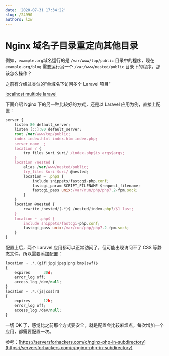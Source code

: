 ```yaml
---
date: '2020-07-31 17:34:22'
slug: /24990
authors: lzw
---
```


# Nginx 域名子目录重定向其他目录

例如，`example.org`域名运行的是 `/var/www/top/public` 目录中的程序，现在 `example.org/blog` 需要运行另一个 `/var/www/nested/public` 目录下的程序。那该怎么操作？

<!-- truncate -->

之前有介绍过类似的“单域名下访问多个 Laravel 项目”

[localhost multiple laravel](/blog/17121)

下面介绍 Nginx 下的另一种比较好的方式，还是以 Laravel 应用为例，直接上配置：

```js
server {
    listen 80 default_server;
    listen [::]:80 default_server;
    root /var/www/top/public;
    index index.html index.htm index.php;
    server_name _;
    location / {
        try_files $uri $uri/ /index.php$is_args$args;
    }
    location /nested {
        alias /var/www/nested/public;
        try_files $uri $uri/ @nested;
        location ~ .php$ {
            include snippets/fastcgi-php.conf;
            fastcgi_param SCRIPT_FILENAME $request_filename;
            fastcgi_pass unix:/var/run/php/php7.2-fpm.sock;
        }
    }
    location @nested {
        rewrite /nested/(.*)$ /nested/index.php?/$1 last;
    }
    location ~ .php$ {
        include snippets/fastcgi-php.conf;
        fastcgi_pass unix:/var/run/php/php7.2-fpm.sock;
    }
}
```

配置上后，两个 Laravel 应用都可以正常访问了，但可能出现访问不了 CSS 等静态文件，所以需要添加配置：

```js
location ~ .*.(gif|jpg|jpeg|png|bmp|swf)$
{
    expires      30d;
    error_log off;
    access_log /dev/null;
}
location ~ .*.(js|css)?$
{
    expires      12h;
    error_log off;
    access_log /dev/null;
}
```

一切 OK 了，感觉比之前那个方式要安全，就是配置会比较麻烦点，每次增加一个应用，都需要配置一次。

参考：[https://serversforhackers.com/c/nginx-php-in-subdirectory](https://serversforhackers.com/c/nginx-php-in-subdirectory)
